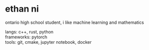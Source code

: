 # ethan ni

ontario high school student, i like machine learning and mathematics

langs: c++, rust, python  
frameworks: pytorch  
tools: git, cmake, jupyter notebook, docker  
